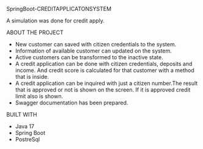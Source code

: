 SpringBoot-CREDITAPPLICATONSYSTEM

A simulation was done for credit apply.

ABOUT THE PROJECT
* New customer can saved with citizen credentials to the system.
* Information of available customer can updated on the system.
* Active customers can be transformed to the inactive state.
* A credit application can be done with citizen credentials, deposits and income. And credit score is calculated for that customer with a method that is inside.
* A credit application can be inquired with just a citizen number.The result that is approved or not is shown on the screen. If it is approved credit limit also is shown.
* Swagger documentation has been prepared.

BUILT WITH
* Java 17
* Spring Boot
* PostreSql

